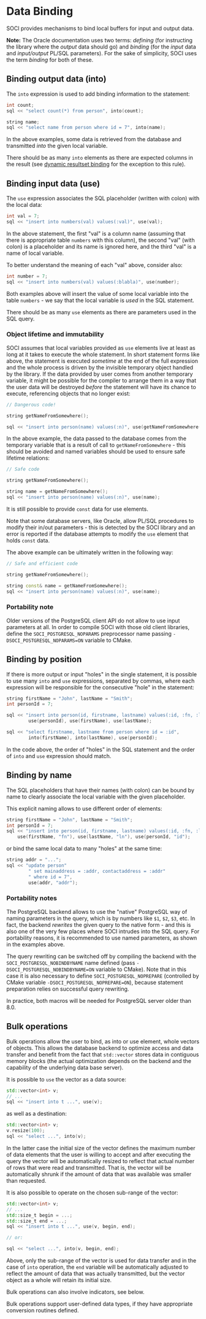 # Data Binding

SOCI provides mechanisms to bind local buffers for input and output data.

**Note:** The Oracle documentation uses two terms: *defining* (for instructing the library where the *output* data should go) and *binding* (for the *input* data and *input/output* PL/SQL parameters). For the sake of simplicity, SOCI uses the term *binding* for both of these.

## Binding output data (into)

The `into` expression is used to add binding information to
the statement:

```cpp
int count;
sql << "select count(*) from person", into(count);

string name;
sql << "select name from person where id = 7", into(name);
```

In the above examples, some data is retrieved from the database and transmitted *into* the given local variable.

There should be as many `into` elements as there are expected columns in the result (see [dynamic resultset binding](types.md#dynamic-binding") for the exception to this rule).

## Binding input data (use)

The `use` expression associates the SQL placeholder (written with colon) with the local data:

```cpp
int val = 7;
sql << "insert into numbers(val) values(:val)", use(val);
```

In the above statement, the first "val" is a column name (assuming that there is appropriate table `numbers` with this column), the second "val" (with colon) is a placeholder and its name is ignored here, and the third "val" is a name of local variable.

To better understand the meaning of each "val" above, consider also:

```cpp
int number = 7;
sql << "insert into numbers(val) values(:blabla)", use(number);
```

Both examples above will insert the value of some local variable into the table `numbers` - we say that the local variable is *used* in the SQL statement.

There should be as many `use` elements as there are parameters used in the SQL query.

### Object lifetime and immutability

SOCI assumes that local variables provided as `use` elements live at least as long at it takes to execute the whole statement.
In short statement forms like above, the statement is executed *sometime* at the end of the full expression and the whole process is driven by the invisible temporary object handled by the library.
If the data provided by user comes from another temporary variable, it might be possible for the compiler to arrange them in a way that the user data will be destroyed *before* the statement will have its chance to execute, referencing objects that no longer exist:

```cpp
// Dangerous code!

string getNameFromSomewhere();

sql << "insert into person(name) values(:n)", use(getNameFromSomewhere());
```

In the above example, the data passed to the database comes from the temporary variable that is a result of call to `getNameFromSomewhere` - this should be avoided and named variables should be used to ensure safe lifetime relations:

```cpp
// Safe code

string getNameFromSomewhere();

string name = getNameFromSomewhere();
sql << "insert into person(name) values(:n)", use(name);
```

It is still possible to provide `const` data for use elements.

Note that some database servers, like Oracle, allow PL/SQL procedures to modify their in/out parameters - this is detected by the SOCI library and an error is reported if the database attempts to modify the `use` element that holds `const` data.

The above example can be ultimately written in the following way:

```cpp
// Safe and efficient code

string getNameFromSomewhere();

string const& name = getNameFromSomewhere();
sql << "insert into person(name) values(:n)", use(name);
```

### Portability note

Older versions of the PostgreSQL client API do not allow to use input parameters at all.
In order to compile SOCI with those old client libraries, define the `SOCI_POSTGRESQL_NOPARAMS` preprocessor name passing `-DSOCI_POSTGRESQL_NOPARAMS=ON` variable to CMake.

## Binding by position

If there is more output or input "holes" in the single statement, it is possible to use many `into` and `use` expressions, separated by commas, where each expression will be responsible for the consecutive "hole" in the statement:

```cpp
string firstName = "John", lastName = "Smith";
int personId = 7;

sql << "insert into person(id, firstname, lastname) values(:id, :fn, :ln)",
        use(personId), use(firstName), use(lastName);

sql << "select firstname, lastname from person where id = :id",
        into(firstName), into(lastName), use(personId);
```

In the code above, the order of "holes" in the SQL statement and the order of `into` and `use` expression should match.

## Binding by name

The SQL placeholders that have their names (with colon) can be bound by name to clearly associate the local variable with the given placeholder.

This explicit naming allows to use different order of elements:

```cpp
string firstName = "John", lastName = "Smith";
int personId = 7;
sql << "insert into person(id, firstname, lastname) values(:id, :fn, :ln)",
    use(firstName, "fn"), use(lastName, "ln"), use(personId, "id");
```

or bind the same local data to many "holes" at the same time:

```cpp
string addr = "...";
sql << "update person"
        " set mainaddress = :addr, contactaddress = :addr"
        " where id = 7",
        use(addr, "addr");
```

### Portability notes

The PostgreSQL backend allows to use the "native" PostgreSQL way of naming parameters in the query, which is by numbers like `$1`, `$2`, `$3`, etc.
In fact, the backend *rewrites* the given query to the native form - and this is also one of the very few places where SOCI intrudes into the SQL query.
For portability reasons, it is recommended to use named parameters, as shown in the examples above.

The query rewriting can be switched off by compiling the backend with the `SOCI_POSTGRESQL_NOBINDBYNAME` name defined (pass `-DSOCI_POSTGRESQL_NOBINDBYNAME=ON` variable to CMake).
Note that in this case it is also necessary to define `SOCI_POSTGRESQL_NOPREPARE` (controlled by CMake variable `-DSOCI_POSTGRESQL_NOPREPARE=ON`), because statement preparation relies on successful query rewriting.

In practice, both macros will be needed for PostgreSQL server older than 8.0.

## Bulk operations

Bulk operations allow the user to bind, as into or use element, whole vectors of objects.
This allows the database backend to optimize access and data transfer and benefit from the fact that `std::vector` stores data in contiguous memory blocks (the actual optimization depends on the backend and the capability of the underlying data base server).

It is possible to `use` the vector as a data source:

```cpp
std::vector<int> v;
// ...
sql << "insert into t ...", use(v);
```

as well as a destination:

```cpp
std::vector<int> v;
v.resize(100);
sql << "select ...", into(v);
```

In the latter case the initial size of the vector defines the maximum number of data elements that the user is willing to accept and after executing the query the vector will be automatically resized to reflect that actual number of rows that were read and transmitted.
That is, the vector will be automatically shrunk if the amount of data that was available was smaller than requested.

It is also possible to operate on the chosen sub-range of the vector:

```cpp
std::vector<int> v;
// ...
std::size_t begin = ...;
std::size_t end = ...;
sql << "insert into t ...", use(v, begin, end);

// or:

sql << "select ...", into(v, begin, end);
```

Above, only the sub-range of the vector is used for data transfer and in the case of `into` operation, the `end` variable will be automatically adjusted to reflect the amount of data that was actually transmitted, but the vector object as a whole will retain its initial size.

Bulk operations can also involve indicators, see below.

Bulk operations support user-defined data types, if they have appropriate conversion routines defined.
